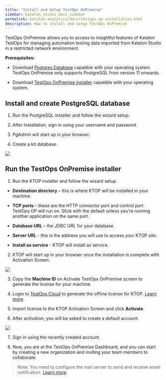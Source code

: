 ```yaml
---
title: "Install and Setup TestOps OnPremise"
sidebar: katalon_studio_docs_sidebar
permalink: katalon-analytics/docs/testops-op-installation.html 
description: How to install and setup TestOps OnPremise
---
```

TestOps OnPremise allows you to access to insightful features of Katalon TestOps for managing automation testing data imported from Katalon Studio in a restricted network environment.

**Prerequisites:**

* Download [Postgres Database](https://www.postgresql.org/download/) capatible with your operating system. TestOps OnPremise only supports PostgreSQL from version 11 onwards. 

* Download [TestOps OnPremise installer]() capatible with your operating system.

## Install and create PostgreSQL database

1. Run the PostgreSQL installer and follow the wizard setup.

2. After installation, sign in using your username and password.

3. PgAdmin will start up in your browser.

4. Create a kit database.

 ![](https://github.com/katalon-studio/docs-images/raw/master/katalon-analytics/docs/kt-op-installation/postgresql-dashboard.png)

## Run the TestOps OnPremise installer

1. Run the KTOP installer and follow the wizard setup.

* **Destination directory** – this is where KTOP will be installed in your machine.

* **TCP ports** – these are the HTTP connector port and control port TestOps OP will run on. Stick with the default unless you're running another application on the same port. 

* **Database URL** – the JDBC URL for your database.

* **Server URL** - this is the address you will use to access your KTOP site.

* **Install as service** - KTOP will install as service.

2. KTOP will start up in your browser once the installation is complete with Activation Screen.

![](https://github.com/katalon-studio/docs-images/raw/master/katalon-analytics/docs/kt-op-installation/kt-op-activation-by-file.png)

3. Copy the **Machine ID** on Activate TestOps OnPremise screen to generate the license for your machine.

4. Login to [TestOps Cloud](https://analytics-staging.katalon.com/) to generate the offline license for KTOP. [Learn more]().

5. Import license to the KTOP Activation Screen and click **Activate**.

6. After activation, you will be asked to create a default account.

![](https://github.com/katalon-studio/docs-images/raw/master/katalon-analytics/docs/kt-op-installation/kt-op-create-root-account.png)

7. Sign in using the recently created account.

8. Now, you are at the TestOps OnPremise Dashboard, and you can start by creating a new organization and inviting your team members to collaborate.

> Note: You need to configure the mail server to send and receive email notification. [Learn more]().

